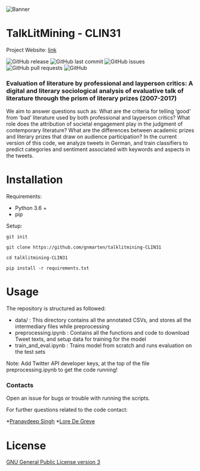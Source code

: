 <!-- Add banner here -->
![Banner](https://www.talklitmining.ugent.be/wp-content/uploads/2021/06/vlcsnap-error192_statements.png)

# TalkLitMining - CLIN31

Project Website: [link](https://www.talklitmining.ugent.be)

<!-- Add buttons here -->

![GitHub release](https://img.shields.io/badge/release-1.0.0-orange)
![GitHub last commit](https://img.shields.io/github/last-commit/gnmarten/talklitmining-CLIN31)
![GitHub issues](https://img.shields.io/github/issues-raw/gnmarten/talklitmining-CLIN31)
![GitHub pull requests](https://img.shields.io/github/issues-pr/gnmarten/talklitmining-CLIN31)
![GitHub](https://img.shields.io/github/license/gnmarten/talklitmining-CLIN31)

<!-- Describe your project in brief -->

### Evaluation of literature by professional and layperson critics: A digital and literary sociological analysis of evaluative talk of literature through the prism of literary prizes (2007-2017) ###
We aim to answer questions such as: What are the criteria for telling ‘good’ from ‘bad’ literature used by both professional and layperson critics? What role does the attribution of societal engagement play in the judgment of contemporary literature? What are the differences between academic prizes and literary prizes that draw on audience participation?
In the current version of this code, we analyze tweets in German, and train classifiers to predict categories and sentiment associated with keywords and aspects in the tweets. 

# Installation

Requirements:

* Python 3.6 + 
* pip

Setup: 

```git init```

```git clone https://github.com/gnmarten/talklitmining-CLIN31```

```cd talklitmining-CLIN31```

```pip install -r requirements.txt```

# Usage

The repository is structured as followed:

* data/ : This directory contains all the annotated CSVs, and stores all the intermediary files while preprocessing
* preprocessing.ipynb : Contains all the functions and code to download Tweet texts, and setup data for training for the model
* train_and_eval.ipynb : Trains model from scratch and runs evaluation on the test sets

Note: Add Twitter API developer keys, at the top of the file preprocessing.ipynb to get the code running!

### Contacts

Open an issue for bugs or trouble with running the scripts.

For further questions related to the code contact:

*[Pranaydeep Singh](mailto:pranaydeep.singh@ugent.be)
*[Lore De Greve](mailto:lore.degreve@ugent.be)

# License

[GNU General Public License version 3](https://opensource.org/licenses/GPL-3.0)

